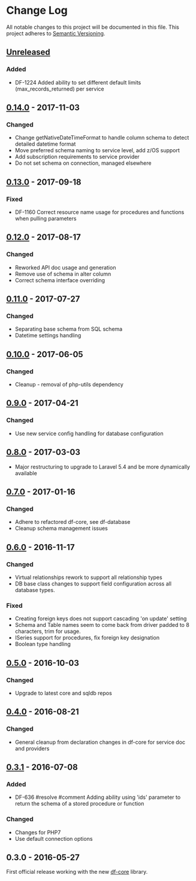 # Change Log
All notable changes to this project will be documented in this file.
This project adheres to [Semantic Versioning](http://semver.org/).

## [Unreleased]
### Added
- DF-1224 Added ability to set different default limits (max_records_returned) per service

## [0.14.0] - 2017-11-03
### Changed
- Change getNativeDateTimeFormat to handle column schema to detect detailed datetime format
- Move preferred schema naming to service level, add z/OS support
- Add subscription requirements to service provider
- Do not set schema on connection, managed elsewhere

## [0.13.0] - 2017-09-18
### Fixed
- DF-1160 Correct resource name usage for procedures and functions when pulling parameters

## [0.12.0] - 2017-08-17
### Changed
- Reworked API doc usage and generation
- Remove use of schema in alter column
- Correct schema interface overriding

## [0.11.0] - 2017-07-27
### Changed
- Separating base schema from SQL schema
- Datetime settings handling

## [0.10.0] - 2017-06-05
### Changed
- Cleanup - removal of php-utils dependency

## [0.9.0] - 2017-04-21
### Changed
- Use new service config handling for database configuration

## [0.8.0] - 2017-03-03
- Major restructuring to upgrade to Laravel 5.4 and be more dynamically available

## [0.7.0] - 2017-01-16
### Changed
- Adhere to refactored df-core, see df-database
- Cleanup schema management issues

## [0.6.0] - 2016-11-17
### Changed
- Virtual relationships rework to support all relationship types
- DB base class changes to support field configuration across all database types.

### Fixed
- Creating foreign keys does not support cascading 'on update' setting
- Schema and Table names seem to come back from driver padded to 8 characters, trim for usage.
- ISeries support for procedures, fix foreign key designation
- Boolean type handling

## [0.5.0] - 2016-10-03
### Changed
- Upgrade to latest core and sqldb repos

## [0.4.0] - 2016-08-21
### Changed
- General cleanup from declaration changes in df-core for service doc and providers

## [0.3.1] - 2016-07-08
### Added
- DF-636 #resolve #comment Adding ability using 'ids' parameter to return the schema of a stored procedure or function

### Changed
- Changes for PHP7
- Use default connection options

## 0.3.0 - 2016-05-27
First official release working with the new [df-core](https://github.com/dreamfactorysoftware/df-core) library.

[Unreleased]: https://github.com/dreamfactorysoftware/df-ibmdb2/compare/0.14.0...HEAD
[0.14.0]: https://github.com/dreamfactorysoftware/df-ibmdb2/compare/0.13.0...0.14.0
[0.13.0]: https://github.com/dreamfactorysoftware/df-ibmdb2/compare/0.12.0...0.13.0
[0.12.0]: https://github.com/dreamfactorysoftware/df-ibmdb2/compare/0.11.0...0.12.0
[0.11.0]: https://github.com/dreamfactorysoftware/df-ibmdb2/compare/0.10.0...0.11.0
[0.10.0]: https://github.com/dreamfactorysoftware/df-ibmdb2/compare/0.9.0...0.10.0
[0.9.0]: https://github.com/dreamfactorysoftware/df-ibmdb2/compare/0.8.0...0.9.0
[0.8.0]: https://github.com/dreamfactorysoftware/df-ibmdb2/compare/0.7.0...0.8.0
[0.7.0]: https://github.com/dreamfactorysoftware/df-ibmdb2/compare/0.6.0...0.7.0
[0.6.0]: https://github.com/dreamfactorysoftware/df-ibmdb2/compare/0.5.0...0.6.0
[0.5.0]: https://github.com/dreamfactorysoftware/df-ibmdb2/compare/0.4.0...0.5.0
[0.4.0]: https://github.com/dreamfactorysoftware/df-ibmdb2/compare/0.3.1...0.4.0
[0.3.1]: https://github.com/dreamfactorysoftware/df-ibmdb2/compare/0.3.0...0.3.1
